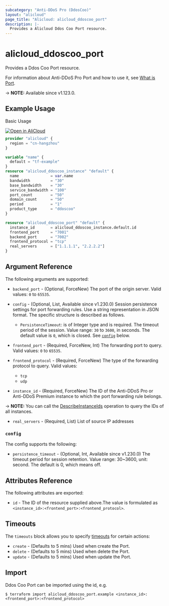 ```yaml
---
subcategory: "Anti-DDoS Pro (DdosCoo)"
layout: "alicloud"
page_title: "Alicloud: alicloud_ddoscoo_port"
description: |-
  Provides a Alicloud Ddos Coo Port resource.
---
```


# alicloud_ddoscoo_port

Provides a Ddos Coo Port resource.


For information about Anti-DDoS Pro Port and how to use it, see [What is Port](https://www.alibabacloud.com/help/en/ddos-protection/latest/api-ddoscoo-2020-01-01-createport).

-> **NOTE:** Available since v1.123.0.

## Example Usage

Basic Usage

<div style="display: block;margin-bottom: 40px;"><div class="oics-button" style="float: right;position: absolute;margin-bottom: 10px;">
  <a href="https://api.aliyun.com/terraform?resource=alicloud_ddoscoo_port&exampleId=682d6caf-f018-3608-ef78-77710086b53b734b4057&activeTab=example&spm=docs.r.ddoscoo_port.0.682d6caff0&intl_lang=EN_US" target="_blank">
    <img alt="Open in AliCloud" src="https://img.alicdn.com/imgextra/i1/O1CN01hjjqXv1uYUlY56FyX_!!6000000006049-55-tps-254-36.svg" style="max-height: 44px; max-width: 100%;">
  </a>
</div></div>

```terraform
provider "alicloud" {
  region = "cn-hangzhou"
}

variable "name" {
  default = "tf-example"
}
resource "alicloud_ddoscoo_instance" "default" {
  name              = var.name
  bandwidth         = "30"
  base_bandwidth    = "30"
  service_bandwidth = "100"
  port_count        = "50"
  domain_count      = "50"
  period            = "1"
  product_type      = "ddoscoo"
}

resource "alicloud_ddoscoo_port" "default" {
  instance_id       = alicloud_ddoscoo_instance.default.id
  frontend_port     = "7001"
  backend_port      = "7002"
  frontend_protocol = "tcp"
  real_servers      = ["1.1.1.1", "2.2.2.2"]
}
```

## Argument Reference

The following arguments are supported:
* `backend_port` - (Optional, ForceNew) The port of the origin server. Valid values: `0` to `65535`.

* `config` - (Optional, List, Available since v1.230.0) Session persistence settings for port forwarding rules. Use a string representation in JSON format. The specific structure is described as follows.
  - `PersistenceTimeout`: is of Integer type and is required. The timeout period of the session. Value range: `30` to `3600`, in seconds. The default value is `0`, which is closed. See [`config`](#config) below.
* `frontend_port` - (Required, ForceNew, Int) The forwarding port to query. Valid values: `0` to `65535`.

* `frontend_protocol` - (Required, ForceNew) The type of the forwarding protocol to query. Valid values:
  - `tcp`
  - `udp`

* `instance_id` - (Required, ForceNew) The ID of the Anti-DDoS Pro or Anti-DDoS Premium instance to which the port forwarding rule belongs.

-> **NOTE:**  You can call the [DescribeInstanceIds](https://www.alibabacloud.com/help/en/doc-detail/157459.html) operation to query the IDs of all instances.

* `real_servers` - (Required, List) List of source IP addresses

### `config`

The config supports the following:
* `persistence_timeout` - (Optional, Int, Available since v1.230.0) The timeout period for session retention. Value range: 30~3600, unit: second. The default is 0, which means off.

## Attributes Reference

The following attributes are exported:
* `id` - The ID of the resource supplied above.The value is formulated as `<instance_id>:<frontend_port>:<frontend_protocol>`.

## Timeouts

The `timeouts` block allows you to specify [timeouts](https://developer.hashicorp.com/terraform/language/resources/syntax#operation-timeouts) for certain actions:
* `create` - (Defaults to 5 mins) Used when create the Port.
* `delete` - (Defaults to 5 mins) Used when delete the Port.
* `update` - (Defaults to 5 mins) Used when update the Port.

## Import

Ddos Coo Port can be imported using the id, e.g.

```shell
$ terraform import alicloud_ddoscoo_port.example <instance_id>:<frontend_port>:<frontend_protocol>
```